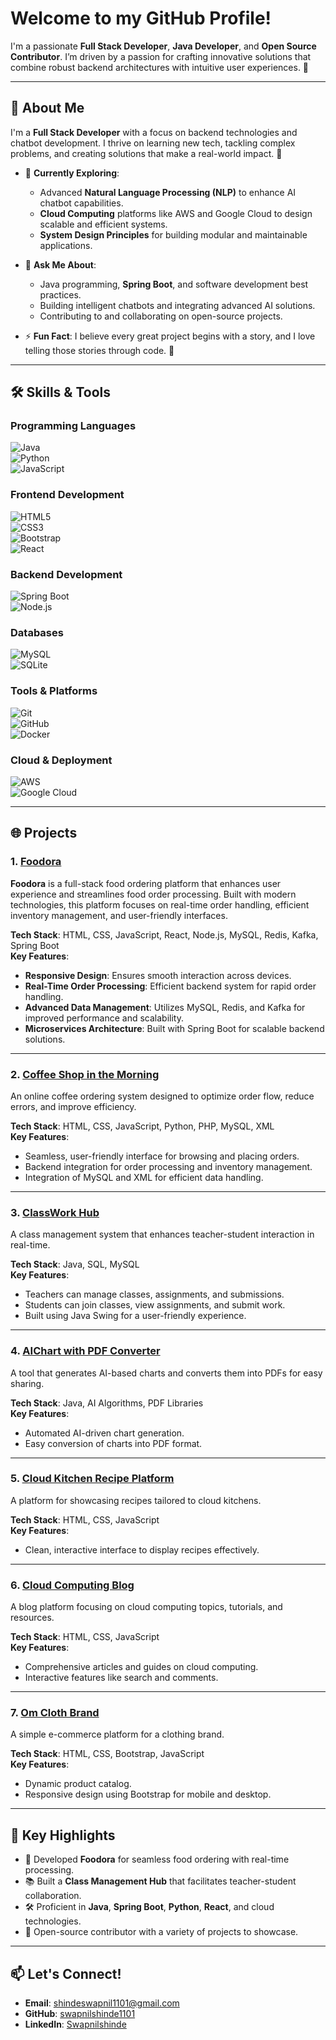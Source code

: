 # Welcome to my GitHub Profile!  

I'm a passionate **Full Stack Developer**, **Java Developer**, and **Open Source Contributor**. I’m driven by a passion for crafting innovative solutions that combine robust backend architectures with intuitive user experiences. 🚀

---

## 🌟 About Me  

I'm a **Full Stack Developer** with a focus on backend technologies and chatbot development. I thrive on learning new tech, tackling complex problems, and creating solutions that make a real-world impact. 🚀

- 🌱 **Currently Exploring**:  
  - Advanced **Natural Language Processing (NLP)** to enhance AI chatbot capabilities.  
  - **Cloud Computing** platforms like AWS and Google Cloud to design scalable and efficient systems.  
  - **System Design Principles** for building modular and maintainable applications.  

- 💬 **Ask Me About**:  
  - Java programming, **Spring Boot**, and software development best practices.  
  - Building intelligent chatbots and integrating advanced AI solutions.  
  - Contributing to and collaborating on open-source projects.  

- ⚡ **Fun Fact**: I believe every great project begins with a story, and I love telling those stories through code. 📖

---

## 🛠️ Skills & Tools  

### Programming Languages  
![Java](https://img.shields.io/badge/Java-ED8B00?style=for-the-badge&logo=java&logoColor=white)  
![Python](https://img.shields.io/badge/Python-3776AB?style=for-the-badge&logo=python&logoColor=white)  
![JavaScript](https://img.shields.io/badge/JavaScript-F7DF1E?style=for-the-badge&logo=javascript&logoColor=black)  

### Frontend Development  
![HTML5](https://img.shields.io/badge/HTML5-E34F26?style=for-the-badge&logo=html5&logoColor=white)  
![CSS3](https://img.shields.io/badge/CSS3-1572B6?style=for-the-badge&logo=css3&logoColor=white)  
![Bootstrap](https://img.shields.io/badge/Bootstrap-563D7C?style=for-the-badge&logo=bootstrap&logoColor=white)  
![React](https://img.shields.io/badge/React-61DAFB?style=for-the-badge&logo=react&logoColor=black)  

### Backend Development  
![Spring Boot](https://img.shields.io/badge/Spring_Boot-6DB33F?style=for-the-badge&logo=spring&logoColor=white)  
![Node.js](https://img.shields.io/badge/Node.js-339933?style=for-the-badge&logo=node.js&logoColor=white)  

### Databases  
![MySQL](https://img.shields.io/badge/MySQL-4479A1?style=for-the-badge&logo=mysql&logoColor=white)  
![SQLite](https://img.shields.io/badge/SQLite-003B57?style=for-the-badge&logo=sqlite&logoColor=white)  

### Tools & Platforms  
![Git](https://img.shields.io/badge/Git-F05032?style=for-the-badge&logo=git&logoColor=white)  
![GitHub](https://img.shields.io/badge/GitHub-181717?style=for-the-badge&logo=github&logoColor=white)  
![Docker](https://img.shields.io/badge/Docker-2496ED?style=for-the-badge&logo=docker&logoColor=white)  

### Cloud & Deployment  
![AWS](https://img.shields.io/badge/AWS-232F3E?style=for-the-badge&logo=amazon-aws&logoColor=white)  
![Google Cloud](https://img.shields.io/badge/Google_Cloud-4285F4?style=for-the-badge&logo=google-cloud&logoColor=white)  

---

## 🌐 Projects  

### 1. [Foodora](https://github.com/swapnilshinde1101/Foodora)  
**Foodora** is a full-stack food ordering platform that enhances user experience and streamlines food order processing. Built with modern technologies, this platform focuses on real-time order handling, efficient inventory management, and user-friendly interfaces.  

**Tech Stack**: HTML, CSS, JavaScript, React, Node.js, MySQL, Redis, Kafka, Spring Boot  
**Key Features**:  
- **Responsive Design**: Ensures smooth interaction across devices.  
- **Real-Time Order Processing**: Efficient backend system for rapid order handling.  
- **Advanced Data Management**: Utilizes MySQL, Redis, and Kafka for improved performance and scalability.  
- **Microservices Architecture**: Built with Spring Boot for scalable backend solutions.

---

### 2. [Coffee Shop in the Morning](https://github.com/swapnilshinde1101/coffee-shop-in-the-morning)  
An online coffee ordering system designed to optimize order flow, reduce errors, and improve efficiency.  

**Tech Stack**: HTML, CSS, JavaScript, Python, PHP, MySQL, XML  
**Key Features**:  
- Seamless, user-friendly interface for browsing and placing orders.  
- Backend integration for order processing and inventory management.  
- Integration of MySQL and XML for efficient data handling.

---

### 3. [ClassWork Hub](https://github.com/swapnilshinde1101/ClassWork_Hub)  
A class management system that enhances teacher-student interaction in real-time.  

**Tech Stack**: Java, SQL, MySQL  
**Key Features**:  
- Teachers can manage classes, assignments, and submissions.  
- Students can join classes, view assignments, and submit work.  
- Built using Java Swing for a user-friendly experience.

---

### 4. [AIChart with PDF Converter](https://github.com/swapnilshinde1101/AIChart-with-PDF-Converter)  
A tool that generates AI-based charts and converts them into PDFs for easy sharing.  

**Tech Stack**: Java, AI Algorithms, PDF Libraries  
**Key Features**:  
- Automated AI-driven chart generation.  
- Easy conversion of charts into PDF format.

---

### 5. [Cloud Kitchen Recipe Platform](https://github.com/swapnilshinde1101/cloud-kitchen-resepi)  
A platform for showcasing recipes tailored to cloud kitchens.  

**Tech Stack**: HTML, CSS, JavaScript  
**Key Features**:  
- Clean, interactive interface to display recipes effectively.

---

### 6. [Cloud Computing Blog](https://github.com/swapnilshinde1101/Cloud-Computing-Blog)  
A blog platform focusing on cloud computing topics, tutorials, and resources.  

**Tech Stack**: HTML, CSS, JavaScript  
**Key Features**:  
- Comprehensive articles and guides on cloud computing.  
- Interactive features like search and comments.

---

### 7. [Om Cloth Brand](https://github.com/swapnilshinde1101/Om-Cloth-Brand)  
A simple e-commerce platform for a clothing brand.  

**Tech Stack**: HTML, CSS, Bootstrap, JavaScript  
**Key Features**:  
- Dynamic product catalog.  
- Responsive design using Bootstrap for mobile and desktop.

---

## 🚀 Key Highlights  
- 🌟 Developed **Foodora** for seamless food ordering with real-time processing.  
- 📚 Built a **Class Management Hub** that facilitates teacher-student collaboration.  
- 🛠️ Proficient in **Java**, **Spring Boot**, **Python**, **React**, and cloud technologies.  
- 🔗 Open-source contributor with a variety of projects to showcase.

---

## 📫 Let's Connect!  
- **Email**: [shindeswapnil1101@gmail.com](mailto:shindeswapnil1101@gmail.com)  
- **GitHub**: [swapnilshinde1101](https://github.com/swapnilshinde1101)  
- **LinkedIn**: [Swapnilshinde](https://www.linkedin.com/in/swapnil-shinde-334219247/)
